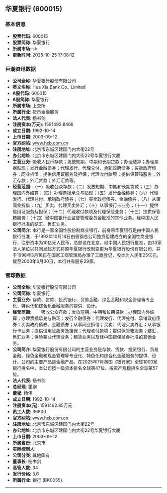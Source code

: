 ## 华夏银行 (600015)

### 基本信息

- **股票代码**: 600015
- **股票简称**: 华夏银行
- **所属市场**: sh
- **更新时间**: 2025-10-25 17:08:12

### 巨潮资讯数据

- **公司全称**: 华夏银行股份有限公司
- **英文名称**: Hua Xia Bank Co., Limited
- **A股代码**: 600015
- **A股简称**: 华夏银行
- **所属市场**: 上交所
- **所属行业**: 货币金融服务
- **法人代表**: 杨书剑
- **注册资本(万元)**: 1591492.8468
- **成立日期**: 1992-10-14
- **上市日期**: 2003-09-12
- **官方网站**: www.hxb.com.cn
- **注册地址**: 北京市东城区建国门内大街22号
- **办公地址**: 北京市东城区建国门内大街22号华夏银行大厦
- **主营业务**: 吸收人民币存款；发放短期、中期和长期贷款；办理结算；办理票据贴现；发行金融债券；代理发行、代理兑付、承销政府债券；买卖政府债券；同业拆借；提供信用证服务及担保；代理收付款项；提供保管箱服务；外汇存款；外汇贷款；外汇汇款等。
- **经营范围**: （一）吸收公众存款；（二）发放短期、中期和长期贷款；（三）办理国内外结算；（四）办理票据承兑与贴现；（五）发行金融债券；（六）代理发行、代理兑付、承销政府债券；（七）买卖政府债券、金融债券；（八）从事同业拆借；（九）买卖、代理买卖外汇；（十）从事银行卡业务；（十一）提供信用证服务及担保；（十二）代理收付款项及代理保险业务；（十三）提供保管箱服务；（十四）经中国银行业监督管理委员会批准的其他业务。经中国人民银行批准的结汇、售汇业务。
- **公司简介**: 本行是一家全国性股份制商业银行，前身原华夏银行是由中国人民银行批准，于1992年10月14日由首钢总公司独资组建成立的全国性商业银行，注册资本为10亿元人民币，总部设在北京。经中国人民银行批准，由33家法人单位以共同发起方式将原华夏银行改制变更为华夏银行股份有限公司，并于1998年3月18日在国家工商管理局办理了工商登记，股本为人民币25亿元。截至2003年6月30日，本行共有股东29家。

### 雪球数据

- **公司全称**: 华夏银行股份有限公司
- **公司简称**: 华夏银行
- **主营业务**: 存款、贷款、投资银行、贸易金融、绿色金融和现金管理等专业化、特色化和综合化金融服务的提供、设计。
- **经营范围**: 　　吸收公众存款；发放短期、中期和长期贷款；办理国内外结算；办理票据承兑与贴现；发行金融债券；代理发行、代理兑付、承销政府债券；买卖政府债券、金融债券；从事同业拆借；买卖、代理买卖外汇；从事银行卡业务；提供信用证服务及担保；代理收付款项；提供保管箱服务；结汇、售汇业务；保险兼业代理业务；租赁业务以及经中国银保监会批准的其他业务。
- **公司简介**: 华夏银行股份有限公司的主营业务是存款、贷款、投资银行、贸易金融、绿色金融和现金管理等专业化、特色化和综合化金融服务的提供、设计。公司的主要产品是金融产品。在2025年7月英国《银行家》全球1000家银行排名中，本公司按一级资本排名全球第47位、按资产规模排名全球第57位。
- **法人代表**: 杨书剑
- **总经理**: 瞿纲
- **董秘**: 杨伟
- **成立日期**: 1992-10-14
- **注册资本(元)**: 1591492.85万元
- **员工人数**: 36800
- **官方网站**: www.hxb.com.cn
- **注册地址**: 北京市东城区建国门内大街22号
- **办公地址**: 北京市东城区建国门内大街22号华夏银行大厦
- **上市日期**: 2003-09-12
- **所属省份**: 北京市
- **实际控制人**: 
- **公司分类**: 其他国有
- **董事长**: 杨书剑
- **高管人数**: 34
- **发行价格**: 5.6
- **所属行业**: 银行 (BK0055)

---